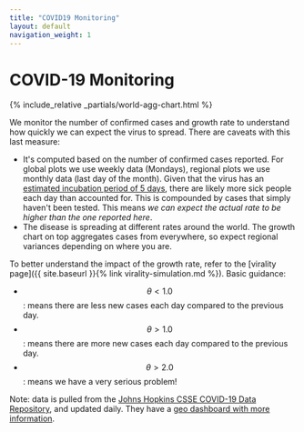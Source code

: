```yaml
---
title: "COVID19 Monitoring"
layout: default
navigation_weight: 1
---
```


# COVID-19 Monitoring

{% include_relative _partials/world-agg-chart.html %}

We monitor the number of confirmed cases and growth rate to understand how quickly we can expect
the virus to spread. There are caveats with this last measure:

   - It's computed based on the number of confirmed cases reported.
   For global plots we use weekly data (Mondays), regional plots we use monthly data (last day of the month).
   Given that the virus has an [estimated incubation period of 5 days](https://annals.org/aim/fullarticle/2762808/incubation-period-coronavirus-disease-2019-covid-19-from-publicly-reported),
   there are likely more sick people each day than accounted for. This is compounded by cases
   that simply haven't been tested. This means *we can expect the actual rate to be higher
   than the one reported here*.
  - The disease is spreading at different rates around the world. The growth chart on top
  aggregates cases from everywhere, so expect regional variances depending on where you are.
  


To better understand the impact of the growth rate, refer to the [virality page]({{ site.baseurl }}{% link virality-simulation.md %}). 
Basic guidance:

  - $$\theta < 1.0$$: means there are less new cases each day compared to the previous day.
  - $$\theta > 1.0$$: means there are more new cases each day compared to the previous day.
  - $$\theta > 2.0$$: means we have a very serious problem!

Note: data is pulled from the [Johns Hopkins CSSE COVID-19 Data Repository](https://github.com/CSSEGISandData/COVID-19),
and updated daily. They have a [geo dashboard with more information](https://www.arcgis.com/apps/opsdashboard/index.html#/bda7594740fd40299423467b48e9ecf6).
